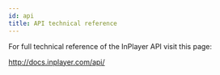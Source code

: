 ```yaml
---
id: api
title: API technical reference
---
```


For full technical reference of the InPlayer API visit this page:

http://docs.inplayer.com/api/

